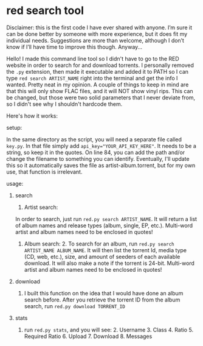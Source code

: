 # red search tool


Disclaimer: this is the first code I have ever shared with anyone.  I’m sure it can be done better by someone with more experience, but it does fit my individual needs.  Suggestions are more than welcome, although I don’t know if I’ll have time to improve this though.  Anyway…

Hello!  I made this command line tool so I didn't have to go to the RED website in order to search for and download torrents.  I personally removed the `.py` extension, then made it executable and added it to PATH so I can type `red search ARTIST_NAME` right into the terminal and get the info I wanted.  Pretty neat in my opinion.  A couple of things to keep in mind are that this will only show FLAC files, and it will NOT show vinyl rips.  This can be changed, but those were two solid parameters that I never deviate from, so I didn't see why I shouldn't hardcode them.

Here's how it works:

setup:

In the same directory as the script, you will need a separate file called `key.py`.  In that file simply add `api_key="YOUR_API_KEY_HERE"`.  It needs to be a string, so keep it in the quotes.  On line 84, you can add the path and/or change the filename to something you can identify.  Eventually, I'll update this so it automatically saves the file as artist-album.torrent, but for my own use, that function is irrelevant.

usage:

1. search
	1. Artist search:

	In order to search, just run `red.py search ARTIST_NAME`.  It will return a list of album names and release types (album, single, EP, etc.).  Multi-word artist and album names need to be enclosed in quotes!

	1. Album search:
		2. To search for an album, run `red.py search ARTIST_NAME ALBUM_NAME`.  It will then list the torrent Id, media type (CD, web, etc.), size, and amount of seeders of each available download. It will also make a note if the torrent is 24-bit.  Multi-word artist and album names need to be enclosed in quotes!
2. download
	1. I built this function on the idea that I would have done an album search before.  After you retrieve the torrent ID from the album search, run `red.py download TORRENT_ID`
3. stats
	1. run `red.py stats`, and you will see:
		2. Username
		3. Class
		4. Ratio
		5. Required Ratio
		6. Upload
		7. Download
		8. Messages
